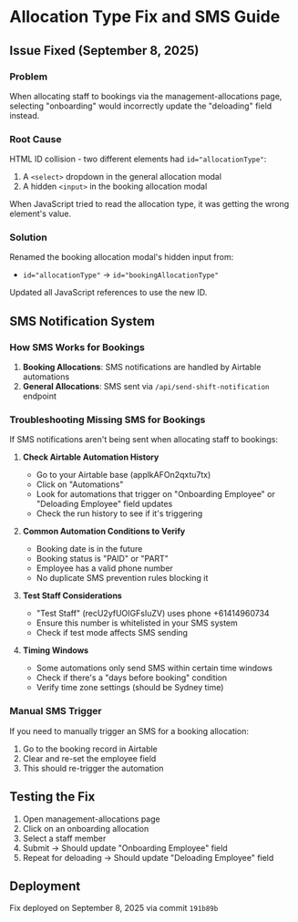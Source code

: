 # Allocation Type Fix and SMS Guide

## Issue Fixed (September 8, 2025)

### Problem
When allocating staff to bookings via the management-allocations page, selecting "onboarding" would incorrectly update the "deloading" field instead.

### Root Cause
HTML ID collision - two different elements had `id="allocationType"`:
1. A `<select>` dropdown in the general allocation modal
2. A hidden `<input>` in the booking allocation modal

When JavaScript tried to read the allocation type, it was getting the wrong element's value.

### Solution
Renamed the booking allocation modal's hidden input from:
- `id="allocationType"` → `id="bookingAllocationType"`

Updated all JavaScript references to use the new ID.

## SMS Notification System

### How SMS Works for Bookings
1. **Booking Allocations**: SMS notifications are handled by Airtable automations
2. **General Allocations**: SMS sent via `/api/send-shift-notification` endpoint

### Troubleshooting Missing SMS for Bookings

If SMS notifications aren't being sent when allocating staff to bookings:

1. **Check Airtable Automation History**
   - Go to your Airtable base (applkAFOn2qxtu7tx)
   - Click on "Automations" 
   - Look for automations that trigger on "Onboarding Employee" or "Deloading Employee" field updates
   - Check the run history to see if it's triggering

2. **Common Automation Conditions to Verify**
   - Booking date is in the future
   - Booking status is "PAID" or "PART"
   - Employee has a valid phone number
   - No duplicate SMS prevention rules blocking it

3. **Test Staff Considerations**
   - "Test Staff" (recU2yfUOIGFsIuZV) uses phone +61414960734
   - Ensure this number is whitelisted in your SMS system
   - Check if test mode affects SMS sending

4. **Timing Windows**
   - Some automations only send SMS within certain time windows
   - Check if there's a "days before booking" condition
   - Verify time zone settings (should be Sydney time)

### Manual SMS Trigger
If you need to manually trigger an SMS for a booking allocation:
1. Go to the booking record in Airtable
2. Clear and re-set the employee field
3. This should re-trigger the automation

## Testing the Fix
1. Open management-allocations page
2. Click on an onboarding allocation
3. Select a staff member
4. Submit → Should update "Onboarding Employee" field
5. Repeat for deloading → Should update "Deloading Employee" field

## Deployment
Fix deployed on September 8, 2025 via commit `191b89b`
